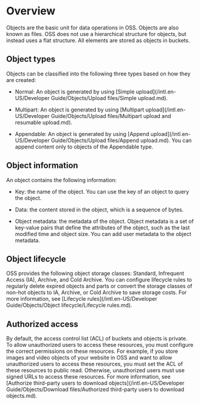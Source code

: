 Overview 
=============================

Objects are the basic unit for data operations in OSS. Objects are also known as files. OSS does not use a hierarchical structure for objects, but instead uses a flat structure. All elements are stored as objects in buckets. 

Object types 
---------------------------------

Objects can be classified into the following three types based on how they are created:

* Normal: An object is generated by using [Simple upload](/intl.en-US/Developer Guide/Objects/Upload files/Simple upload.md).

  

* Multipart: An object is generated by using [Multipart upload](/intl.en-US/Developer Guide/Objects/Upload files/Multipart upload and resumable upload.md).

  

* Appendable: An object is generated by using [Append upload](/intl.en-US/Developer Guide/Objects/Upload files/Append upload.md). You can append content only to objects of the Appendable type.

  




Object information 
---------------------------------------

An object contains the following information:

* Key: the name of the object. You can use the key of an object to query the object.

  

* Data: the content stored in the object, which is a sequence of bytes.

  

* Object metadata: the metadata of the object. Object metadata is a set of key-value pairs that define the attributes of the object, such as the last modified time and object size. You can add user metadata to the object metadata.

  




Object lifecycle 
-------------------------------------

OSS provides the following object storage classes: Standard, Infrequent Access (IA), Archive, and Cold Archive. You can configure lifecycle rules to regularly delete expired objects and parts or convert the storage classes of non-hot objects to IA, Archive, or Cold Archive to save storage costs. For more information, see [Lifecycle rules](/intl.en-US/Developer Guide/Objects/Object lifecycle/Lifecycle rules.md).

Authorized access 
--------------------------------------

By default, the access control list (ACL) of buckets and objects is private. To allow unauthorized users to access these resources, you must configure the correct permissions on these resources. For example, if you store images and video objects of your website in OSS and want to allow unauthorized users to access these resources, you must set the ACL of these resources to public read. Otherwise, unauthorized users must use signed URLs to access these resources. For more information, see [Authorize third-party users to download objects](/intl.en-US/Developer Guide/Objects/Download files/Authorized third-party users to download objects.md).
